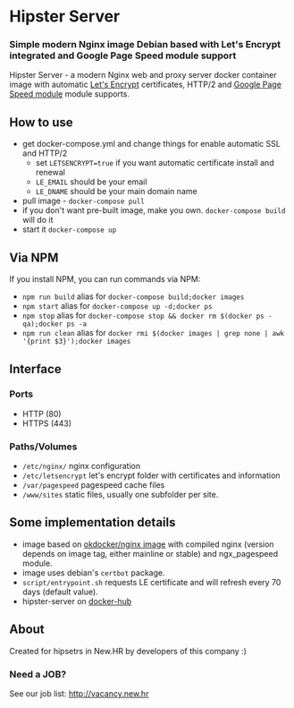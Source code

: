 # Hipster Server

### Simple modern Nginx image Debian based with Let's Encrypt integrated and Google Page Speed module support

Hipster Server - a modern Nginx web and proxy server docker container image with automatic [Let's Encrypt](https://letsencrypt.org) certificates, HTTP/2 and [Google Page Speed module](https://developers.google.com/speed/pagespeed/module/) module supports.

## How to use

- get docker-compose.yml and change things for enable automatic SSL and HTTP/2
    - set `LETSENCRYPT=true` if you want automatic certificate install and renewal
    - `LE_EMAIL` should be your email
    - `LE_DNAME` should be your main domain name
- pull image - `docker-compose pull`
- if you don't want pre-built image, make you own. `docker-compose build` will do it
- start it `docker-compose up`

## Via NPM

If you install NPM, you can run commands via NPM:

- `npm run build` alias for `docker-compose build;docker images`
- `npm start` alias for `docker-compose up -d;docker ps`
- `npm stop` alias for `docker-compose stop && docker rm $(docker ps -qa);docker ps -a`
- `npm run clean` alias for `docker rmi $(docker images | grep none | awk '{print $3}');docker images`

## Interface

### Ports

- HTTP (80)
- HTTPS (443)

### Paths/Volumes

- `/etc/nginx/` nginx configuration
- `/etc/letsencrypt` let's encrypt folder with certificates and information
- `/var/pagespeed` pagespeed cache files
- `/www/sites` static files, usually one subfolder per site.


## Some implementation details

- image based on [okdocker/nginx image](https://okdocker.github.io/nginx.html) with compiled nginx (version depends on image tag, either mainline or stable)
and ngx_pagespeed module.
- image uses debian's `certbot` package.
- `script/entrypoint.sh` requests LE certificate and will refresh every 70 days (default value).
- hipster-server on [docker-hub](https://hub.docker.com/)


## About
Created for hipsetrs in New.HR by developers of this company :)

### Need a JOB?
See our job list: http://vacancy.new.hr
